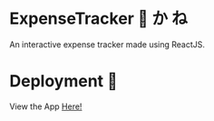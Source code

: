 # ExpenseTracker &#128184; &#12363; &#12397;

An interactive expense tracker made using ReactJS.

# Deployment &#128640;

View the App <a href="https://jeromequah.github.io/ExpenseTracker/">Here!</a>

